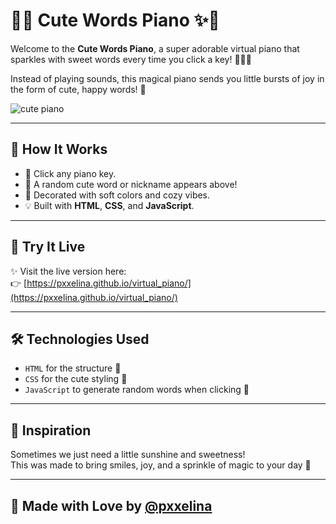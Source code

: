 # 🎹✨ Cute Words Piano ✨🎹

Welcome to the **Cute Words Piano**, a super adorable virtual piano that sparkles with sweet words every time you click a key! 🌸💖🎀

Instead of playing sounds, this magical piano sends you little bursts of joy in the form of cute, happy words! 🌈

![cute piano](https://emojicombos.com/wp-content/uploads/2021/08/kawaii-emojis.png)

---

## 💖 How It Works

- 🎵 Click any piano key.
- 💬 A random cute word or nickname appears above!
- 🎨 Decorated with soft colors and cozy vibes.
- 💡 Built with **HTML**, **CSS**, and **JavaScript**.

---

## 🧁 Try It Live

✨ Visit the live version here:  
👉 [https://pxxelina.github.io/virtual_piano/](https://pxxelina.github.io/virtual_piano/)

---

## 🛠️ Technologies Used

- `HTML` for the structure 🎀  
- `CSS` for the cute styling 🌸  
- `JavaScript` to generate random words when clicking 🎈

---

## 🌷 Inspiration

Sometimes we just need a little sunshine and sweetness!  
This was made to bring smiles, joy, and a sprinkle of magic to your day 💫

---

## 🐰 Made with Love by [@pxxelina](https://github.com/pxxelina)

